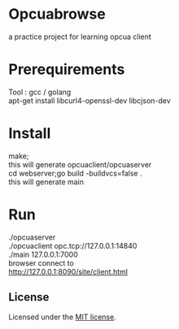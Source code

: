 # Opcuabrowse
a practice project for learning opcua client

# Prerequirements
Tool : gcc / golang <br>
apt-get install libcurl4-openssl-dev libcjson-dev <br>

# Install
make;<br>
this will generate opcuaclient/opcuaserver <br>
cd webserver;go build -buildvcs=false . <br>
this will generate main

# Run
./opcuaserver<br>
./opcuaclient opc.tcp://127.0.0.1:14840<br>
./main  127.0.0.1:7000<br>
browser connect  to <br>
http://127.0.0.1:8090/site/client.html<br>


## License

Licensed under the [MIT license](https://github.com/shadcn/ui/blob/main/LICENSE.md).
